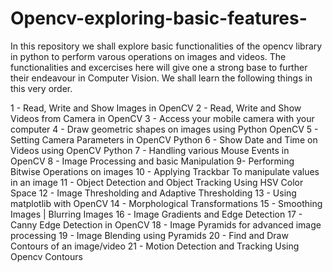 # Opencv-exploring-basic-features-

In this repository we shall explore basic functionalities of the opencv library in python to perform varous operations on images and videos.
The functionalities and excercises here will give one a strong base to further their endeavour in Computer Vision. 
We shall learn the following things in this very order.

 1 - Read, Write and Show Images in OpenCV
 2 - Read, Write and Show Videos from Camera in OpenCV
 3 - Access your mobile camera with your computer 
 4 - Draw geometric shapes on images using Python OpenCV
 5 - Setting Camera Parameters in OpenCV Python
 6 - Show Date and Time on Videos using OpenCV Python
 7 - Handling various Mouse Events in OpenCV
 8 - Image Processing and basic Manipulation
 9- Performing Bitwise Operations on images
 10 - Applying Trackbar To manipulate values in an image 
 11 - Object Detection and Object Tracking Using HSV Color Space
 12 - Image Thresholding and Adaptive Thresholding
 13 - Using matplotlib with OpenCV
 14 - Morphological Transformations
 15 - Smoothing Images | Blurring Images 
 16 - Image Gradients and Edge Detection
 17 - Canny Edge Detection in OpenCV
 18 - Image Pyramids for advanced image processing
 19 - Image Blending using Pyramids
 20 - Find and Draw Contours of an image/video
 21 - Motion Detection and Tracking Using Opencv Contours
